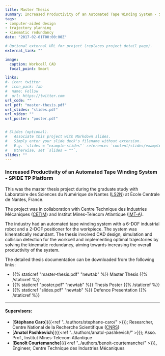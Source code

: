```yaml
---
title: Master Thesis
summary: Increased Productivity of an Automated Tape Winding System - SPIDE TP Platform
tags:
- computer-aided design
- trajectory planning
- kinematic redundancy
date: "2017-02-01T00:00:00Z"

# Optional external URL for project (replaces project detail page).
external_link: ""

image:
  caption: Workcell CAD
  focal_point: Smart

links:
#- icon: twitter
#  icon_pack: fab
#  name: Follow
#  url: https://twitter.com
url_code: ""
url_pdf: "master-thesis.pdf"
url_slides: "slides.pdf"
url_video: ""
url_poster: "poster.pdf"


# Slides (optional).
#   Associate this project with Markdown slides.
#   Simply enter your slide deck's filename without extension.
#   E.g. `slides = "example-slides"` references `content/slides/example-slides.md`.
#   Otherwise, set `slides = ""`.
slides: ""
---
```


### Increased Productivity of an Automated Tape Winding System - SPIDE TP Platform

This was the master thesis project during the graduate study with
 Laboratoire des Sciences du Numérique de Nantes ([LS2N](https://www.ls2n.fr/)) at École Centrale de Nantes, France.

The project was in collaboration with Centre Technique des Industries Mécaniques ([CETIM](https://www.cetim.fr/Le-Cetim/Implantations/Sites/Nantes)) and Institut Mines-Telecom Atlantique ([IMT-A](https://www.imt-atlantique.fr/fr)).

The industry had an automated tape winding system with a 6-DOF industrial robot and a 2-DOF positioner for the workpiece. The system was kinematically redundant. The thesis involved CAD design, simulation and collision detection for the workcell and implementing optimal trajectories by solving the kinematic redundancy, aiming towards increasing the overall productivity of the system.

The detailed thesis documentation can be downloaded from the following links:

- {{% staticref "master-thesis.pdf" "newtab" %}} Master Thesis {{% /staticref %}}
- {{% staticref "poster.pdf" "newtab" %}} Thesis Poster {{% /staticref %}}
- {{% staticref "slides.pdf" "newtab" %}} Defence Presentation {{% /staticref %}}

---

#### Supervisors:

- [**Stéphane Caro**]({{<ref "../authors/stephane-caro/" >}}); Researcher, Centre National de la Recherche Scientifique ([CNRS](http://www.cnrs.fr/))
- [**Anatol Pashkevich**]({{<ref "../authors/anatol-pashkevich/" >}}); Asso. Prof., Institut Mines-Telecom Atlantique
- [**Benoît Courtemanche**]({{<ref "../authors/benoit-courtemanche/" >}}), Engineer, Centre Technique des Industries Mécaniques
